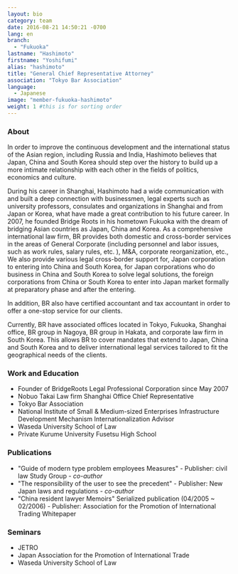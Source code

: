 ```yaml
---
layout: bio
category: team
date: 2016-08-21 14:50:21 -0700
lang: en
branch:
  - "Fukuoka"
lastname: "Hashimoto"
firstname: "Yoshifumi"
alias: "hashimoto"
title: "General Chief Representative Attorney"
association: "Tokyo Bar Association"
language:
  - Japanese
image: "member-fukuoka-hashimoto"
weight: 1 #this is for sorting order
---
```


### About
In order to improve the continuous development and the international status of the Asian region, including Russia and India, Hashimoto believes that Japan, China and South Korea should step over the history to build up a more intimate relationship with each other in the fields of politics, economics and culture.

During his career in Shanghai, Hashimoto had a wide communication with and built a deep connection with businessmen, legal experts such as university professors, consulates and organizations in Shanghai and from Japan or Korea, what have made a great contribution to his future career. In 2007, he founded Bridge Roots in his hometown Fukuoka with the dream of bridging Asian countries as Japan, China and Korea.
As a comprehensive international law firm, BR provides both domestic and cross-border services in the areas of General Corporate (including personnel and labor issues, such as work rules, salary rules, etc. ), M&A, corporate reorganization, etc., We also provide various legal cross-border support for, Japan corporation to entering into China and South Korea, for Japan corporations who do business in China and South Korea to solve legal solutions, the foreign corporations from China or South Korea to enter into Japan market formally at preparatory phase and after the entering.

In addition, BR also have certified accountant and tax accountant in order to offer a one-stop service for our clients.

Currently, BR have associated offices located in Tokyo, Fukuoka, Shanghai office, BR group in Nagoya, BR group in Hakata, and corporate law firm in South Korea. This allows BR to cover mandates that extend to Japan, China and South Korea and to deliver international legal services tailored to fit the geographical needs of the clients.

### Work and Education
- Founder of BridgeRoots Legal Professional Corporation since May 2007
- Nobuo Takai Law firm Shanghai Office Chief Representative
- Tokyo Bar Association
- National Institute of Small & Medium-sized Enterprises Infrastructure Development Mechanism Internationalization Advisor
- Waseda University School of Law
- Private Kurume University Fusetsu High School

### Publications
- "Guide of modern type problem employees Measures" - Publisher: civil law Study Group - *co-author*
- "The responsibility of the user to see the precedent" - Publisher: New Japan laws and regulations - *co-author*
- "China resident lawyer Memoirs" Serialized publication (04/2005 ~ 02/2006) - Publisher: Association for the Promotion of International Trading Whitepaper

### Seminars
- JETRO
- Japan Association for the Promotion of International Trade
- Waseda University School of Law
